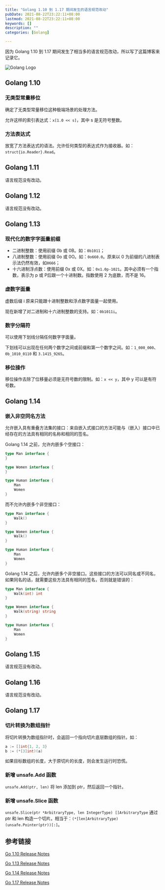 ```yaml
---
title: "Golang 1.10 到 1.17 期间发生的语言规范改动"
pubDate: 2021-08-22T23:22:11+08:00
lastmod: 2021-08-22T23:22:11+08:00
keywords: []
description: ""
categories: [Golang]

---
```


因为 Golang 1.10 到 1.17 期间发生了相当多的语言规范改动，所以写了这篇博客来记录它。

![Golang Logo](/images/language-specification-changes-between-golang-1.10-to-1.17/golang-logo.webp "Golang Logo")

## Golang 1.10

### 无类型常量移位

确定了无类型常量移位这种极端场景的处理方法。

允许这样的索引表达式：`x[1.0 << s]`，其中 s 是无符号整数。

### 方法表达式

放宽了方法表达式的语法。允许任何类型的表达式作为接收器。如：`struct{io.Reader}.Read`。

## Golang 1.11

语言规范没有改动。

## Golang 1.12

语言规范没有改动。

## Golang 1.13

### 现代化的数字字面量前缀

* 二进制整数：使用前缀 0b 或 0B。如：`0b1011`；
* 八进制整数：使用前缀 0o 或 0O。如：`0o660.0`。原来以 0 为前缀的八进制表示法仍然有效，如`0666`；
* 十六进制浮点数：使用前缀 0x 或 0X。如：`0x1.0p-1021`。其中必须有一个指数，表示为 p 或 P后跟一个十进制数。指数使用 2 为底数，而不是 16。

### 虚数字面量

虚数后缀 i 原来只能跟十进制整数和浮点数字面量一起使用。

现在新增了对二进制和十六进制整数的支持。如：`0b1011i`。

### 数字分隔符

可以使用下划线分隔任何数字字面量。

下划线可以出现在任何两个数字之间或前缀和第一个数字之间。如：`1_000_000`、`0b_1010_0110` 和 `3.1415_9265`。

### 移位操作

移位操作去除了位移量必须是无符号数的限制。如：`x << y`，其中 y 可以是有符号数。

## Golang 1.14

### 嵌入非空同名方法

允许嵌入具有重叠方法集的接口：来自嵌入式接口的方法可能与（嵌入）接口中已经存在的方法具有相同的名称和相同的签名。

Golang 1.14 之前，允许内嵌多个空接口：

```go
type Man interface {
}

type Women interface {
}

type Human interface {
	Man
	Women
}
```

而不允许内嵌多个非空接口：

```go
type Man interface {
	Walk()
}

type Women interface {
	Walk()
}

type Human interface {
	Man
	Women
}
```

Golang 1.14 之后，允许内嵌多个非空接口。这些接口的方法可以同名或不同名，如果同名的话，就需要这些方法具有相同的签名，否则就是错误的：

```go
type Man interface {
	Walk(int) int
}

type Women interface {
	Walk(string) string
}

type Human interface {
	Man
	Women
}
```

## Golang 1.15

语言规范没有改动。

## Golang 1.16

语言规范没有改动。

## Golang 1.17

### 切片转换为数组指针

将切片转换为数组指针时，会返回一个指向切片底层数组的指针。如：

```go
a := []int{1, 2, 3}
b := (*[3]int)(a)
```

如果目标数组的长度，大于原切片的长度，则会发生运行时恐慌。

### 新增 unsafe.Add 函数

`unsafe.Add(ptr, len)` 将 len 添加到 ptr，然后返回一个指针。

### 新增 unsafe.Slice 函数

`unsafe.Slice(ptr *ArbitraryType, len IntegerType) []ArbitraryType` 通过 ptr 和 len 构造一个切片。相当于：`(*[len]ArbitraryType)(unsafe.Pointer(ptr))[:]`。

## 参考链接

[Go 1.10 Release Notes](https://go.dev/doc/go1.10#language "Go 1.10 Release Notes")

[Go 1.13 Release Notes](https://go.dev/doc/go1.13#language "Go 1.13 Release Notes")

[Go 1.14 Release Notes](https://go.dev/doc/go1.14#language "Go 1.14 Release Notes")

[Go 1.17 Release Notes](https://go.dev/doc/go1.14#language "Go 1.17 Release Notes")